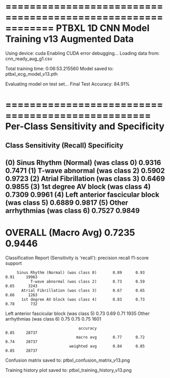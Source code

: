 ============================================================
PTBXL 1D CNN Model Training v13 Augmented Data
============================================================
Using device: cuda
Enabling CUDA error debugging...
Loading data from: cnn_ready_aug_g1.csv

Total training time: 0:06:53.215560
Model saved to: ptbxl_ecg_model_v13.pth

Evaluating model on test set...
Final Test Accuracy: 84.91%

==================================================
Per-Class Sensitivity and Specificity
==================================================
Class                               Sensitivity (Recall)      Specificity
--------------------------------------------------------------------------------
(0) Sinus Rhythm (Normal) (was class 0) 0.9316                    0.7471
(1) T-wave abnormal (was class 2)   0.5902                    0.9723
(2) Atrial Fibrillation (was class 3) 0.6469                    0.9855
(3) 1st degree AV block (was class 4) 0.7309                    0.9961
(4) Left anterior fascicular block (was class 5) 0.6889                    0.9817
(5) Other arrhythmias (was class 6) 0.7527                    0.9849
--------------------------------------------------------------------------------
OVERALL (Macro Avg)                 0.7235                    0.9446
==================================================


Classification Report (Sensitivity is 'recall'):
                                              precision    recall  f1-score   support

         Sinus Rhythm (Normal) (was class 0)       0.89      0.93      0.91     19963
               T-wave abnormal (was class 2)       0.73      0.59      0.65      3243
           Atrial Fibrillation (was class 3)       0.67      0.65      0.66      1263
           1st degree AV block (was class 4)       0.83      0.73      0.78       732
Left anterior fascicular block (was class 5)       0.73      0.69      0.71      1935
             Other arrhythmias (was class 6)       0.75      0.75      0.75      1601

                                    accuracy                           0.85     28737
                                   macro avg       0.77      0.72      0.74     28737
                                weighted avg       0.84      0.85      0.85     28737


Confusion matrix saved to: ptbxl_confusion_matrix_v13.png

Training history plot saved to: ptbxl_training_history_v13.png